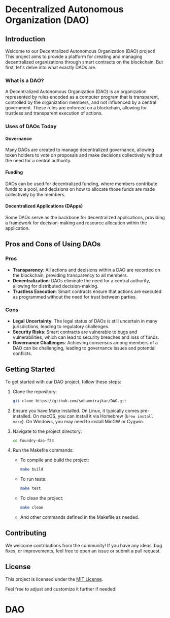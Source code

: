 
# Decentralized Autonomous Organization (DAO)

## Introduction

Welcome to our Decentralized Autonomous Organization (DAO) project! This project aims to provide a platform for creating and managing decentralized organizations through smart contracts on the blockchain. But first, let's delve into what exactly DAOs are.

### What is a DAO?

A Decentralized Autonomous Organization (DAO) is an organization represented by rules encoded as a computer program that is transparent, controlled by the organization members, and not influenced by a central government. These rules are enforced on a blockchain, allowing for trustless and transparent execution of actions.

### Uses of DAOs Today

#### Governance

Many DAOs are created to manage decentralized governance, allowing token holders to vote on proposals and make decisions collectively without the need for a central authority.

#### Funding

DAOs can be used for decentralized funding, where members contribute funds to a pool, and decisions on how to allocate those funds are made collectively by the members.

#### Decentralized Applications (DApps)

Some DAOs serve as the backbone for decentralized applications, providing a framework for decision-making and resource allocation within the application.

## Pros and Cons of Using DAOs

### Pros

- **Transparency**: All actions and decisions within a DAO are recorded on the blockchain, providing transparency to all members.
- **Decentralization**: DAOs eliminate the need for a central authority, allowing for distributed decision-making.
- **Trustless Execution**: Smart contracts ensure that actions are executed as programmed without the need for trust between parties.

### Cons

- **Legal Uncertainty**: The legal status of DAOs is still uncertain in many jurisdictions, leading to regulatory challenges.
- **Security Risks**: Smart contracts are vulnerable to bugs and vulnerabilities, which can lead to security breaches and loss of funds.
- **Governance Challenges**: Achieving consensus among members of a DAO can be challenging, leading to governance issues and potential conflicts.

## Getting Started

To get started with our DAO project, follow these steps:

1. Clone the repository:

   ```bash
   git clone https://github.com/sohammirajkar/DAO.git
   ```

2. Ensure you have Make installed. On Linux, it typically comes pre-installed. On macOS, you can install it via Homebrew (`brew install make`). On Windows, you may need to install MinGW or Cygwin.

3. Navigate to the project directory:

   ```bash
   cd foundry-dao-f23
   ```

4. Run the Makefile commands:

   - To compile and build the project:

     ```bash
     make build
     ```

   - To run tests:

     ```bash
     make test
     ```

   - To clean the project:

     ```bash
     make clean
     ```

   - And other commands defined in the Makefile as needed.

## Contributing

We welcome contributions from the community! If you have any ideas, bug fixes, or improvements, feel free to open an issue or submit a pull request.

## License

This project is licensed under the [MIT License](LICENSE).

Feel free to adjust and customize it further if needed!

# DAO

